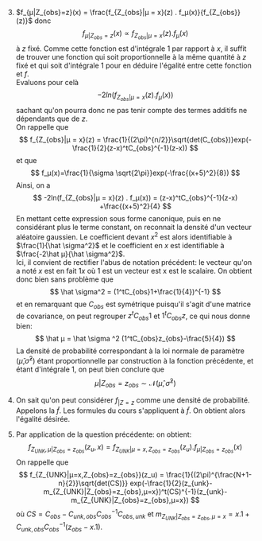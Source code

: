 3) $f_{µ|Z_{obs}=z}(x) = \frac{f_{Z_{obs}|µ = x}(z) . f_µ(x)}{f_{Z_{obs}}(z)}$ donc 
$$
f_{µ|Z_{obs}=z}(x) \propto f_{Z_{obs}|µ = x}(z) . f_µ(x)
$$
à $z$ fixé. Comme cette fonction est d'intégrale 1 par rapport à $x$, il suffit de trouver une fonction qui soit proportionnelle à la même quantité à $z$ fixé et qui soit d'intégrale 1 pour en déduire l'égalité entre cette fonction et $f$.  
Evaluons pour celà 
$$
-2ln(f_{Z_{obs}|µ = x}(z) . f_µ(x))
$$
sachant qu'on pourra donc ne pas tenir compte des termes additifs ne dépendants que de $z$.  
On rappelle que
$$
f_{Z_{obs}|µ = x}(z) = \frac{1}{(2\pi)^{n/2}}\sqrt{det(C_{obs})}exp(-\frac{1}{2}(z-x)^tC_{obs}^{-1}(z-x))
$$
et que 
$$
f_µ(x)=\frac{1}{\sigma \sqrt{2\pi}}exp(-\frac{(x+5)^2}{8})
$$
Ainsi, on a 
$$
-2ln(f_{Z_{obs}|µ = x}(z) . f_µ(x)) = (z-x)^tC_{obs}^{-1}(z-x) +\frac{(x+5)^2}{4}
$$
En mettant cette expression sous forme canonique, puis en ne considérant plus le terme constant, on reconnait la densité d'un vecteur aléatoire gaussien. Le coefficient devant $x^2$ est alors identifiable à $\frac{1}{\hat \sigma^2}$ et le coefficient en $x$ est identifiable à $\frac{-2\hat µ}{\hat \sigma^2}$.  
Ici, il convient de rectifier l'abus de notation précédent: le vecteur qu'on a noté $x$ est en fait $1x$ où 1 est un vecteur est x est le scalaire. 
On obtient donc bien sans problème que 
$$
\hat \sigma^2  = (1^tC_{obs}1+\frac{1}{4})^{-1}
$$
et en remarquant que $C_{obs}$ est symétrique puisqu'il s'agit d'une matrice de covariance, on peut regrouper $z^tC_{obs}1$ et $1^t C_{obs}z$, ce qui nous donne bien:
$$
\hat µ = \hat \sigma ^2 (1^tC_{obs}z_{obs}-\frac{5}{4})
$$
La densité de probabilité correspondant à la loi normale de paramètre ($\hat µ$,$\hat \sigma ^2$) étant proportionnelle par construction à la fonction précédente, et étant d'intégrale 1, on peut bien conclure que 
$$
µ|Z_{obs}=z_{obs} \sim \mathcal{N}(\hat\mu,\,\hat\sigma^{2})
$$
  
4) On sait qu'on peut considérer $f_{|Z=z}$ comme une densité de probabilité. Appelons la $\tilde{f}$. Les formules du cours s'appliquent à $\tilde{f}$. On obtient alors l'égalité désirée.
5) Par application de la question précédente: on obtient:
$$
f_{Z_{UNK},µ|Z_{obs}=z_{obs}}(z_u,x) = f_{Z_{UNK}|µ=x,Z_{obs}=z_{obs}}(z_u).f_{µ|Z_{obs}=z_{obs}}(x)
$$
On rappelle que 
$$
f_{Z_{UNK}|µ=x,Z_{obs}=z_{obs}}(z_u) = \frac{1}{(2\pi)^{\frac{N+1-n}{2}}\sqrt{det(CS)}} exp(-\frac{1}{2}(z_{unk}-m_{Z_{UNK}|Z_{obs}=z_{obs},µ=x})^t(CS)^{-1}(z_{unk}-m_{Z_{UNK}|Z_{obs}=z_{obs},µ=x})
$$
où $CS = C_{obs}-C_{unk,obs}C_{obs}^{-1}C_{obs,unk}$ et $m_{Z_{UNK}|Z_{obs}=z_{obs},µ=x} = x.1 + C_{unk,obs}C_{obs}^{-1}(z_{obs}-x.1)$.